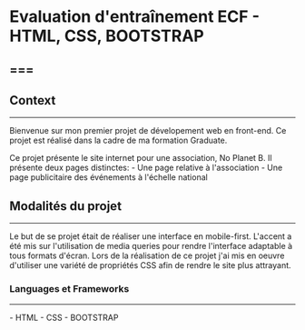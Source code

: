 # Evaluation d'entraînement ECF - HTML, CSS, BOOTSTRAP

===
---

## Context
***

Bienvenue sur mon premier projet de dévelopement web en front-end. Ce projet est réalisé dans la 
cadre de ma formation Graduate.

Ce projet présente le site internet pour une association, No Planet B. Il présente deux pages distinctes:
\- Une page relative à l'association
\- Une page publicitaire des événements à l'échelle national



## Modalités du projet
***

Le but de se projet était de réaliser une interface en mobile-first. L'accent a été mis sur
l'utilisation de media queries pour rendre l'interface adaptable à tous formats d'écran.
Lors de la réalisation de ce projet j'ai mis en oeuvre d'utiliser une variété de propriétés CSS
afin de rendre le site plus attrayant.


### Languages et Frameworks
***

\- HTML
\- CSS
\- BOOTSTRAP